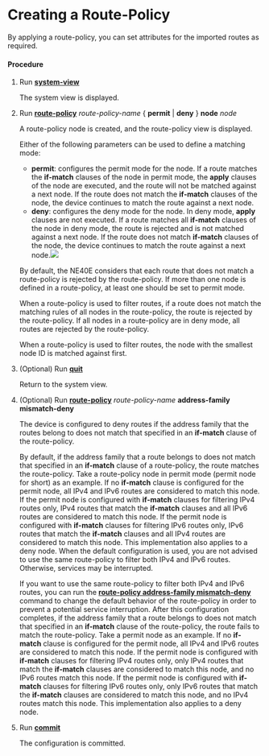 Creating a Route-Policy
=======================

By applying a route-policy, you can set attributes for the imported routes as required.

#### Procedure

1. Run [**system-view**](cmdqueryname=system-view)
   
   
   
   The system view is displayed.
2. Run [**route-policy**](cmdqueryname=route-policy) *route-policy-name* { **permit** | **deny** } **node** *node*
   
   
   
   A route-policy node is created, and the route-policy view is displayed.
   
   
   
   Either of the following parameters can be used to define a matching mode:
   
   * **permit**: configures the permit mode for the node. If a route matches the **if-match** clauses of the node in permit mode, the **apply** clauses of the node are executed, and the route will not be matched against a next node. If the route does not match the **if-match** clauses of the node, the device continues to match the route against a next node.
   * **deny**: configures the deny mode for the node. In deny mode, **apply** clauses are not executed. If a route matches all **if-match** clauses of the node in deny mode, the route is rejected and is not matched against a next node. If the route does not match **if-match** clauses of the node, the device continues to match the route against a next node.![](../../../../public_sys-resources/note_3.0-en-us.png) 
   
   By default, the NE40E considers that each route that does not match a route-policy is rejected by the route-policy. If more than one node is defined in a route-policy, at least one should be set to permit mode.
   
   When a route-policy is used to filter routes, if a route does not match the matching rules of all nodes in the route-policy, the route is rejected by the route-policy. If all nodes in a route-policy are in deny mode, all routes are rejected by the route-policy.
   
   When a route-policy is used to filter routes, the node with the smallest node ID is matched against first.
3. (Optional) Run [**quit**](cmdqueryname=quit)
   
   
   
   Return to the system view.
4. (Optional) Run [**route-policy**](cmdqueryname=route-policy) *route-policy-name* **address-family** **mismatch-deny**
   
   
   
   The device is configured to deny routes if the address family that the routes belong to does not match that specified in an **if-match** clause of the route-policy.
   
   
   
   By default, if the address family that a route belongs to does not match that specified in an **if-match** clause of a route-policy, the route matches the route-policy. Take a route-policy node in permit mode (permit node for short) as an example. If no **if-match** clause is configured for the permit node, all IPv4 and IPv6 routes are considered to match this node. If the permit node is configured with **if-match** clauses for filtering IPv4 routes only, IPv4 routes that match the **if-match** clauses and all IPv6 routes are considered to match this node. If the permit node is configured with **if-match** clauses for filtering IPv6 routes only, IPv6 routes that match the **if-match** clauses and all IPv4 routes are considered to match this node. This implementation also applies to a deny node. When the default configuration is used, you are not advised to use the same route-policy to filter both IPv4 and IPv6 routes. Otherwise, services may be interrupted.
   
   If you want to use the same route-policy to filter both IPv4 and IPv6 routes, you can run the [**route-policy address-family mismatch-deny**](cmdqueryname=route-policy+address-family+mismatch-deny) command to change the default behavior of the route-policy in order to prevent a potential service interruption. After this configuration completes, if the address family that a route belongs to does not match that specified in an **if-match** clause of the route-policy, the route fails to match the route-policy. Take a permit node as an example. If no **if-match** clause is configured for the permit node, all IPv4 and IPv6 routes are considered to match this node. If the permit node is configured with **if-match** clauses for filtering IPv4 routes only, only IPv4 routes that match the **if-match** clauses are considered to match this node, and no IPv6 routes match this node. If the permit node is configured with **if-match** clauses for filtering IPv6 routes only, only IPv6 routes that match the **if-match** clauses are considered to match this node, and no IPv4 routes match this node. This implementation also applies to a deny node.
5. Run [**commit**](cmdqueryname=commit)
   
   
   
   The configuration is committed.